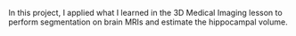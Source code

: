In this project, I applied what I learned in the 3D Medical Imaging lesson to perform segmentation on brain MRIs and estimate the hippocampal volume.
